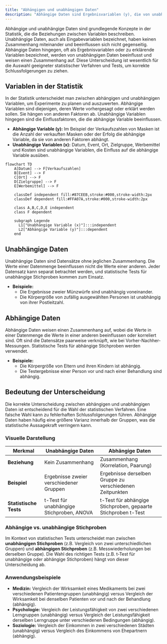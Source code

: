 ```yaml
---
title: "Abhängigen und unabhängigen Daten"
description: "Abhängige Daten sind Ergebnisvariablen (y), die von unabhängigen Eingabevariablen (x) beeinflusst werden, während unabhängige Daten keinen Zusammenhang aufweisen. Die Unterscheidung ist entscheidend für die Wahl statistischer Verfahren und Tests. Beispiele umfassen Münzwürfe als unabhängig und Eltern-Kind-Körpergrößen als abhängig."
---
```


Abhängige und unabhängige Daten sind grundlegende Konzepte in der Statistik, die die Beziehungen zwischen Variablen beschreiben. Unabhängige Daten, auch als Eingabevariablen bezeichnet, haben keinen Zusammenhang miteinander und beeinflussen sich nicht gegenseitig. Abhängige Daten hingegen, oft als Ergebnisvariablen oder zu erklärende Variablen bezeichnet, werden von unabhängigen Daten beeinflusst und weisen einen Zusammenhang auf. Diese Unterscheidung ist wesentlich für die Auswahl geeigneter statistischer Verfahren und Tests, um korrekte Schlussfolgerungen zu ziehen.

## Variablen in der Statistik

In der Statistik unterscheidet man zwischen abhängigen und unabhängigen Variablen, um Experimente zu planen und auszuwerten. Abhängige Variablen sind diejenigen, deren Werte vorhergesagt oder erklärt werden sollen. Sie hängen von anderen Faktoren ab. Unabhängige Variablen hingegen sind die Einflussfaktoren, die die abhängige Variable beeinflussen.

- **Abhängige Variable (y):** Im Beispiel der Verkaufszahlen von Masken ist die Anzahl der verkauften Masken oder der Erfolg die abhängige Variable, da sie von anderen Faktoren abhängt.
- **Unabhängige Variablen (x):** Datum, Event, Ort, Zielgruppe, Werbemittel und Kosten sind unabhängige Variablen, die Einfluss auf die abhängige Variable ausüben.

```mermaid
flowchart TD
    A[Datum] --> F[Verkaufszahlen]
    B[Event] --> F
    C[Ort] --> F
    D[Zielgruppe] --> F
    E[Werbemittel] --> F

    classDef independent fill:#87CEEB,stroke:#000,stroke-width:2px
    classDef dependent fill:#FFA07A,stroke:#000,stroke-width:2px

    class A,B,C,D,E independent
    class F dependent
    
    subgraph Legende
      L1["Unabhängige Variable (x)"]:::independent
      L2["Abhängige Variable (y)"]:::dependent
    end
```

## Unabhängige Daten

Unabhängige Daten sind Datensätze ohne jeglichen Zusammenhang. Die Werte einer Datenmenge beeinflussen nicht die Werte einer anderen. Jeder Datensatz kann separat betrachtet werden, und statistische Tests für unabhängige Stichproben kommen zum Einsatz.

- **Beispiele:**
  - Die Ergebnisse zweier Münzwürfe sind unabhängig voneinander.
  - Die Körpergröße von zufällig ausgewählten Personen ist unabhängig von ihrer Postleitzahl.

## Abhängige Daten

Abhängige Daten weisen einen Zusammenhang auf, wobei die Werte in einer Datenmenge die Werte in einer anderen beeinflussen oder korreliert sind. Oft sind die Datensätze paarweise verknüpft, wie bei Vorher-Nachher-Messungen. Statistische Tests für abhängige Stichproben werden verwendet.

- **Beispiele:**
  - Die Körpergröße von Eltern und ihren Kindern ist abhängig.
  - Die Testergebnisse einer Person vor und nach einer Behandlung sind abhängig.

## Bedeutung der Unterscheidung

Die korrekte Unterscheidung zwischen abhängigen und unabhängigen Daten ist entscheidend für die Wahl der statistischen Verfahren. Eine falsche Wahl kann zu fehlerhaften Schlussfolgerungen führen. Abhängige Daten haben häufig eine größere Varianz innerhalb der Gruppen, was die statistische Aussagekraft verringern kann.

### Visuelle Darstellung

| Merkmal                | Unabhängige Daten                         | Abhängige Daten                                               |
| ---------------------- | ----------------------------------------- | ------------------------------------------------------------- |
| **Beziehung**          | Kein Zusammenhang                         | Zusammenhang (Korrelation, Paarung)                           |
| **Beispiel**           | Ergebnisse zweier verschiedener Gruppen   | Ergebnisse derselben Gruppe zu verschiedenen Zeitpunkten      |
| **Statistische Tests** | t-Test für unabhängige Stichproben, ANOVA | t-Test für abhängige Stichproben, gepaarte Stichproben t-Test |

### Abhängige vs. unabhängige Stichproben
Im Kontext von statistischen Tests unterscheidet man zwischen **unabhängigen Stichproben** (z.B. Vergleich von zwei unterschiedlichen Gruppen) und **abhängigen Stichproben** (z.B. Messwiederholungen bei derselben Gruppe). Die Wahl des richtigen Tests (z.B. t-Test für unabhängige oder abhängige Stichproben) hängt von dieser Unterscheidung ab.

### Anwendungsbeispiele

- **Medizin:** Vergleich der Wirksamkeit eines Medikaments bei zwei verschiedenen Patientengruppen (unabhängig) versus Vergleich der Wirksamkeit bei denselben Patienten vor und nach der Behandlung (abhängig).
- **Psychologie:** Vergleich der Leistungsfähigkeit von zwei verschiedenen Lerngruppen (unabhängig) versus Vergleich der Leistungsfähigkeit derselben Lerngruppe unter verschiedenen Bedingungen (abhängig).
- **Soziologie:** Vergleich der Einkommen in zwei verschiedenen Städten (unabhängig) versus Vergleich des Einkommens von Ehepartnern (abhängig).
